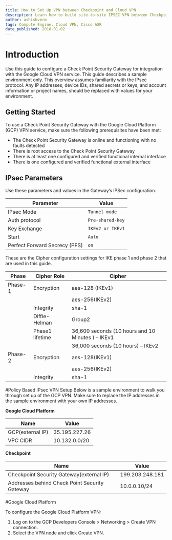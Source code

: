 ```yaml
---
title: How to Set Up VPN between Checkpoint and Cloud VPN
description: Learn how to build site-to-site IPSEC VPN between Checkpoint and Cloud VPN.
author: ashishverm
tags: Compute Engine, Cloud VPN, Cisco ASR
date_published: 2018-01-02
---
```


# Introduction

Use this guide to configure a Check Point Security Gateway for integration with the
Google Cloud VPN service. This guide describes a sample environment only. This
overview assumes familiarity with the IPsec protocol. Any IP addresses, device IDs,
shared secrets or keys, and account information or project names, should be replaced
with values for your environment.

## Getting Started

To use a Check Point Security Gateway with the Google Cloud Platform (GCP) VPN
service, make sure the following prerequisites have been met:
* The Check Point Security Gateway is online and functioning with no faults detected
* There is root access to the Check Point Security Gateway
* There is at least one configured and verified functional internal interface
* There is one configured and verified functional external interface

## IPsec Parameters
Use these parameters and values in the Gateway’s IPSec configuration.

|Parameter | Value|
--------- |  -----
|IPsec Mode | `Tunnel mode` |
|Auth protocol | `Pre-shared-key` |
|Key Exchange | `IKEv2 or IKEv1` |
|Start | `Auto` |
|Perfect Forward Secrecy (PFS) | `on` |

These are the Cipher configuration settings for IKE phase 1 and phase 2 that are used
in this guide.

|Phase | Cipher Role | Cipher|
-------|-------------|-------
|Phase-1|Encryption|aes-128 (IKEv1)|
|       |            |aes-256(IKEv2)|
|       |Integrity|sha-1|
|       |Diffie-Helman|Group2
|       |Phase1 lifetime| 36,600 seconds (10 hours and 10 Minutes ) – IKEv1|
|       |                | 36,000 seconds (10 hours) – IKEv2 |
|Phase-2|Encryption|aes-128(IKEv1)|
|       |          |aes-256(IKEv2)|
|       |Integrity|sha-1|

#Policy Based IPsec VPN Setup
Below is a sample environment to walk you through set up of the GCP VPN. Make sure
to replace the IP addresses in the sample environment with your own IP addresses.

**Google Cloud Platform**

|Name | Value|                             
-----|------                                  
|GCP(external IP)|35.195.227.26|
|VPC CIDR|10.132.0.0/20|
                        
**Checkpoint**

|Name | Value|
-----|------
|Checkpoint Security Gateway(external IP)|199.203.248.181|
|Addresses behind Check Point Security Gateway|10.0.0.10/24|

#Google Cloud Platform

To configure the Google Cloud Platform VPN:
1. Log on to the GCP Developers Console > Networking > Create VPN connection.
1. Select the VPN node and click Create VPN.
